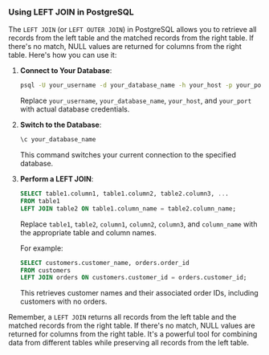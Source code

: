 ### Using LEFT JOIN in PostgreSQL

The `LEFT JOIN` (or `LEFT OUTER JOIN`) in PostgreSQL allows you to retrieve all records from the left table and the matched records from the right table. If there's no match, NULL values are returned for columns from the right table. Here's how you can use it:

1. **Connect to Your Database**:
   ```bash
   psql -U your_username -d your_database_name -h your_host -p your_port
   ```
   Replace `your_username`, `your_database_name`, `your_host`, and `your_port` with actual database credentials.

2. **Switch to the Database**:
   ```sql
   \c your_database_name
   ```
   This command switches your current connection to the specified database.

3. **Perform a LEFT JOIN**:
   ```sql
   SELECT table1.column1, table1.column2, table2.column3, ...
   FROM table1
   LEFT JOIN table2 ON table1.column_name = table2.column_name;
   ```
   Replace `table1`, `table2`, `column1`, `column2`, `column3`, and `column_name` with the appropriate table and column names.

   For example:
   ```sql
   SELECT customers.customer_name, orders.order_id
   FROM customers
   LEFT JOIN orders ON customers.customer_id = orders.customer_id;
   ```
   This retrieves customer names and their associated order IDs, including customers with no orders.

Remember, a `LEFT JOIN` returns all records from the left table and the matched records from the right table. If there's no match, NULL values are returned for columns from the right table. It's a powerful tool for combining data from different tables while preserving all records from the left table.
